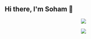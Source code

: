 ## Hi there, I'm  Soham 👋

<p>
  
<p align="center">
    <img src="https://skillicons.dev/icons?i=react,nextjs,javascript,typescript,tailwindcss,git,node.js,figma&perline=5" />
<p align="center" style="margin-top:1rem;">
<img align="center" src="https://github-readme-streak-stats.herokuapp.com/?user=Soham042328" />
</p>
